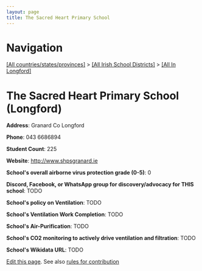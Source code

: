 ```yaml
---
layout: page
title: The Sacred Heart Primary School
---
```

# Navigation

[[All countries/states/provinces]](../../..) > [[All Irish School Districts]](../..) > [[All In Longford]](..)

# The Sacred Heart Primary School (Longford)

**Address**: Granard Co Longford

**Phone**: 043 6686894

**Student Count**: 225

**Website**: <http://www.shpsgranard.ie>

**School's overall airborne virus protection grade (0-5)**: 0

**Discord, Facebook, or WhatsApp group for discovery/advocacy for THIS school**: TODO

**School's policy on Ventilation**: TODO

**School's Ventilation Work Completion**: TODO

**School's Air-Purification**: TODO

**School's CO2 monitoring to actively drive ventilation and filtration**: TODO

**School's Wikidata URL**: TODO


[Edit this page](https://github.com/ventilate-schools/Ireland/edit/main/./Longford/The_Sacred_Heart_Primary_School.md). See also [rules for contribution](../../../contribution-rules/)